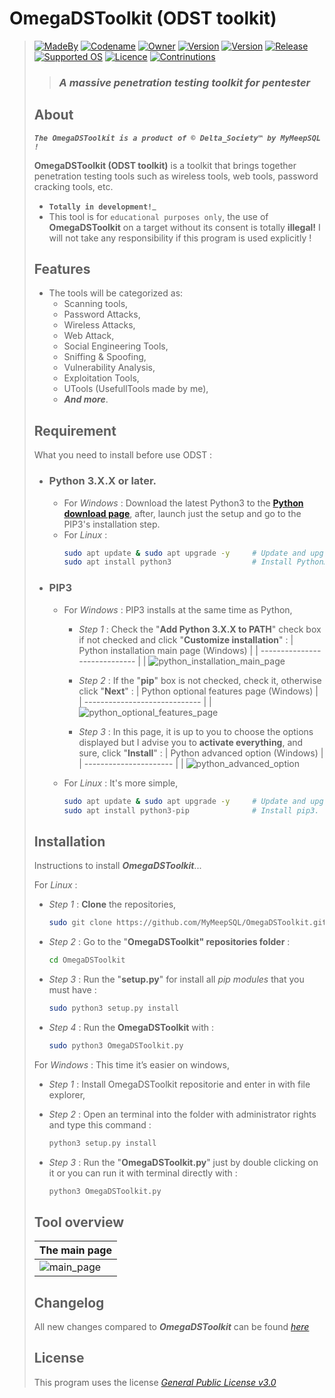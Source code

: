 # **OmegaDSToolkit (ODST toolkit)**
> [![MadeBy](https://img.shields.io/badge/Made%20by-Thomas%20Pellissier-informational?style=flat-square)]()
[![Codename](https://img.shields.io/badge/Codename-MyMeepSQL-informational?style=flat-square)]()
[![Owner](https://img.shields.io/badge/Owner-©%20Delta_Society™-informational?style=flat-square)]()
[![Version](https://img.shields.io/badge/Version-0.0.0.8-brightgreen?style=flat-square)]()
[![Version](https://img.shields.io/badge/Language-Python3-brightgreen?style=flat-square)]()
[![Release](https://img.shields.io/badge/Release-Stable-success?style=flat-square)]()
[![Supported OS](https://img.shields.io/badge/Supported%20OS-Linux-brightgreen?style=flat-square)]()
[![Licence](https://img.shields.io/badge/License-GNU--GPL--3.0-important?style=flat-square)]()
[![Contrinutions](https://img.shields.io/badge/Contributions-Open%20!-yellow?style=flat-square)]()
> >  ### _**A massive penetration testing toolkit for pentester**_
> 
> ## About
> _**`The OmegaDSToolkit is a product of © Delta_Society™ by MyMeepSQL !`**_
>
>  **OmegaDSToolkit (ODST toolkit)** is a toolkit that brings together penetration testing tools such as wireless tools, web tools, password cracking tools, etc.
>  
> * **`Totally in development!`**_
> * This tool is for `educational purposes only`, the use of **OmegaDSToolkit** on a target without its consent is totally **illegal!** I will not take any responsibility if this program is used explicitly !
> 
> ## Features
> * The tools will be categorized as: 
>   * Scanning tools,
>   * Password Attacks, 
>   * Wireless Attacks,
>   * Web Attack,
>   * Social Engineering Tools,
>   * Sniffing & Spoofing,
>   * Vulnerability Analysis,
>   * Exploitation Tools,
>   * UTools (UsefullTools made by me),
>   * _**And more**_.
> 
> ## Requirement
> What you need to install before use ODST :
>  * ### **Python 3.X.X** or later.
>     * For _Windows_ : Download the latest Python3 to the **[Python download page](https://www.python.org/downloads/)**, after, launch just the setup and go to the PIP3's installation step.
>     * For _Linux_ : 
>       ```bash
>       sudo apt update & sudo apt upgrade -y     # Update and upgrade your system, if doesn't mad,
>       sudo apt install python3                  # Install Python3.
>       ```
>  * ### **PIP3**
>     * For _Windows_ : PIP3 installs at the same time as Python,
>       * _Step 1_ : Check the "**Add Python 3.X.X to PATH**" check box if not checked and click "**Customize installation**" :
>         | Python installation main page (Windows) | 
>         | ----------------------------- | 
>         | ![python_installation_main_page](https://github.com/MyMeepSQL/OmegaDSToolkit/blob/main/Screens/python3_%231.png)  
>         
>       * _Step 2_ : If the "**pip**" box is not checked, check it, otherwise click "**Next**" :
>         | Python optional features page (Windows) |  
>         | ----------------------------- | 
>         | ![python_optional_features_page](https://github.com/MyMeepSQL/OmegaDSToolkit/blob/main/Screens/python3_%232.png) 
>         
>       * _Step 3_ : In this page, it is up to you to choose the options displayed but I advise you to **activate everything**, and sure, click "**Install**" :
>         | Python advanced option (Windows) |  
>         | ---------------------- | 
>         | ![python_advanced_option](https://github.com/MyMeepSQL/OmegaDSToolkit/blob/main/Screens/python3_%233.png) 
>         
>     * For _Linux_ : It's more simple,
>       ```bash
>       sudo apt update & sudo apt upgrade -y     # Update and upgrade your system, if doesn't mad,
>       sudo apt install python3-pip              # Install pip3.
>       ```
> 
> ## Installation
> Instructions to install ***OmegaDSToolkit***...
> 
> For _Linux_ :
>   * _Step 1_ : **Clone** the repositories,
>     ```bash
>     sudo git clone https://github.com/MyMeepSQL/OmegaDSToolkit.git
>     ```
>   * _Step 2_ : Go to the "**OmegaDSToolkit" repositories folder** :
>     ```bash
>     cd OmegaDSToolkit
>     ```
>   * _Step 3_ : Run the "**setup.py**" for install all _pip modules_ that you must have :
>     ```bash
>     sudo python3 setup.py install
>     ```
>   * _Step 4_ : Run the **OmegaDSToolkit** with :
>     ```bash
>     sudo python3 OmegaDSToolkit.py
>     ```
>  
> For _Windows_ : This time it’s easier on windows,
>   * _Step 1_ : Install OmegaDSToolkit repositorie and enter in with file explorer,
>   * _Step 2_ : Open an terminal into the folder with administrator rights and type this command :
>     ```bash
>     python3 setup.py install
>     ```
>
>   * _Step 3_ : Run the "**OmegaDSToolkit.py**" just by double clicking on it or you can run it with terminal directly with :
>     ```bash
>     python3 OmegaDSToolkit.py
>     ```
>   
> ## Tool overview
> | The main page | 
> | ------------- | 
> | ![main_page](https://github.com/MyMeepSQL/OmegaDSToolkit/blob/main/Screens/odst_main_page.PNG)  |
> 
> ## Changelog
> All new changes compared to _**OmegaDSToolkit**_ can be found _[here](https://github.com/MyMeepSQL/OmegaDSToolkit/blob/main/CHANGLOG.md)_
> 
> ## License 
> This program uses the license _[General Public License v3.0](https://www.gnu.org/licenses/gpl-3.0.html)_
